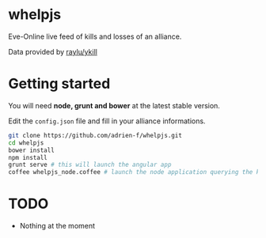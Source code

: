 whelpjs
=======

Eve-Online live feed of kills and losses of an alliance.

Data provided by [raylu/ykill](https://github.com/)

# Getting started

You will need **node, grunt and bower** at the latest stable version.

Edit the ```config.json``` file and fill in your alliance informations.

```bash
git clone https://github.com/adrien-f/whelpjs.git
cd whelpjs
bower install
npm install 
grunt serve # this will launch the angular app
coffee whelpjs_node.coffee # launch the node application querying the kills
```   
# TODO

* Nothing at the moment
